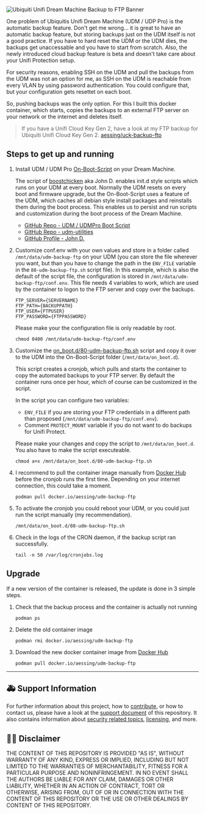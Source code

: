![Ubiquiti Unifi Dream Machine Backup to FTP Banner](docs/images/banner.png)

One problem of Ubiquitis Unifi Dream Machine (UDM / UDP Pro) is the automatic backup feature. Don't get me wrong... it is great to have an automatic backup feature, but storing backups just on the UDM itself is not a good practice. If you have to hard reset the UDM or the UDM dies, the backups get unaccessable and you have to start from scratch. Also, the newly introduced cloud backup feature is beta and doesn't take care about your Unifi Protection setup.

For security reasons, enabling SSH on the UDM and pull the backups from the UDM was not an option for me, as SSH on the UDM is reachable from every VLAN by using password authentication. You could configure that, but your configuration gets resettet on each boot.

So, pushing backups was the only option. For this I built this docker container, which starts, copies the backups to an external FTP server on your network or the internet and deletes itself.

> If you have a Unifi Cloud Key Gen 2, have a look at my FTP backup for Ubiquiti Unifi Cloud Key Gen 2. [aessing/uck-backup-ftp](https://github.com/aessing/uck-backup-ftp) 

## Steps to get up and running

1. Install UDM / UDM Pro [On-Boot-Script](https://github.com/boostchicken/udm-utilities/tree/master/on-boot-script) on your Dream Machine.

    The script of [boostchicken](https://github.com/boostchicken) aka John D. enables init.d style scripts which runs on your UDM at every boot. Normally the UDM resets on every boot and firmware upgrade, but the On-Boot-Script uses a feature of the UDM, which caches all debian style install packages and reinstalls them during the boot process. This enables us to persist and run scripts and customization during the boot process of the Dream Machine.
    - [GitHub Repo - UDM / UDMPro Boot Script](https://github.com/boostchicken/udm-utilities/tree/master/on-boot-script)    
    - [GitHub Repo - udm-utilities](https://github.com/boostchicken/udm-utilities)
    - [GitHub Profile - John D.](https://github.com/boostchicken)

1.  Customize conf.env with your own values and store in a folder called `/mnt/data/udm-backup-ftp` on your UDM (you can store the file wherever you want, but than you have to change the path in the `ENV_FILE` variable in the `80-udm-backup-ftp.sh` script file). In this example, which is also the default of the script file, the configuration is stored in `/mnt/data/udm-backup-ftp/conf.env`. 
    This file needs 4 variables to work, which are used by the container to logon to the FTP server and copy over the backups. 

    ```shell
    FTP_SERVER={SERVERNAME}
    FTP_PATH={BACKUPPATH}
    FTP_USER={FTPUSER}
    FTP_PASSWORD={FTPPASSWORD}
    ```
    Please make your the configuration file is only readable by root.
    ```shell
    chmod 0400 /mnt/data/udm-backup-ftp/conf.env
    ```

1.  Customize the [on_boot.d/80-udm-backup-ftp.sh](on_boot.d/80-udm-backup-ftp.sh) script and copy it over to the UDM into the On-Boot-Script folder (`/mnt/data/on_boot.d`).

    This script creates a cronjob, which pulls and starts the container to copy the automated backups to your FTP server. By default the container runs once per hour, which of course can be customized in the script.

    In the script you can configure two variables:
      - `ENV_FILE` if you are storing your FTP credentials in a different path than proposed (`/mnt/data/udm-backup-ftp/conf.env`).
      - Comment `PROTECT_MOUNT` variable if you do not want to do backups for Unifi Protect.

    Please make your changes and copy the script to `/mnt/data/on_boot.d`. You also have to make the script executeable.
    ```shell
    chmod a+x /mnt/data/on_boot.d/80-udm-backup-ftp.sh
    ```

1.  I recommend to pull the container image manually from [Docker Hub](https://hub.docker.com/repository/docker/aessing/udm-backup-ftp) before the cronjob runs the first time. Depending on your internet connection, this could take a moment.
    ```shell
    podman pull docker.io/aessing/udm-backup-ftp
    ```

1. To activate the cronjob you could reboot your UDM, or you could just run the script manually (my recommendation).
    ```shell
    /mnt/data/on_boot.d/80-udm-backup-ftp.sh
    ```

1. Check in the logs of the CRON daemon, if the backup script ran successfully. 
   ```shell
   tail -n 50 /var/log/cronjobs.log
   ```

## Upgrade
If a new version of the container is released, the update is done in 3 simple steps.

1. Check that the backup process and the container is actually not running
    ```shell
    podman ps
    ```

1. Delete the old container image
    ```shell
    podman rmi docker.io/aessing/udm-backup-ftp
    ```

1. Download the new docker container image from [Docker Hub](https://hub.docker.com/repository/docker/aessing/udm-backup-ftp)
    ```shell
    podman pull docker.io/aessing/udm-backup-ftp
    ```

---

## :ambulance: Support Information

For further information about this project, how to [contribute](CONTRIBUTING.md), or how to contact us, please have a look at the [support document](SUPPORT.md) of this repository. It also contains information about [security related topics](SECURITY.md), [licensing](LICENSE.md), and more.  

## :man_judge: Disclaimer

THE CONTENT OF THIS REPOSITORY IS PROVIDED "AS IS", WITHOUT WARRANTY OF ANY KIND, EXPRESS OR IMPLIED, INCLUDING BUT NOT LIMITED TO THE WARRANTIES OF MERCHANTABILITY, FITNESS FOR A PARTICULAR PURPOSE AND NONINFRINGEMENT. IN NO EVENT SHALL THE AUTHORS BE LIABLE FOR ANY CLAIM, DAMAGES OR OTHER LIABILITY, WHETHER IN AN ACTION OF CONTRACT, TORT OR OTHERWISE, ARISING FROM, OUT OF OR IN CONNECTION WITH THE CONTENT OF THIS REPOSITORY OR THE USE OR OTHER DEALINGS BY CONTENT OF THIS REPOSITORY.
